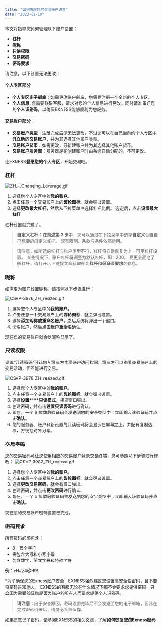 ```yaml
---
title: "如何管理您的交易账户设置"
date: "2023-01-10"
---
```


本文将指导您如何管理以下账户设置：

- **杠杆**
- **昵称**
- **只读权限**
- **交易密码**
- **密码要求**

请注意，以下设置无法更改：

#### 个人专区部分

- **个人专区电子邮箱**：如需更改账户邮箱，您需要注册一个全新的个人专区。
- **个人信息**: 您需要联系客服，请求对您的个人信息进行更改。同时请准备好您的**个人识别码**，以确保EXNESS能够顺利为您服务。

#### 交易账户部分：

- **交易账户类型**：注册完成后即无法更改，不过您可以在自己当前的个人专区中**开立新的交易账户**，并为其选择其他账户类型。
- **交易账户货币**：如需更改，可新建账户并为其选择其他账户货币。
- **交易账户服务器**：服务器是在创建账户时由系统自动分配的，不可更改。

让EXNESS**登录您的个人专区**，开始交易吧。

### 杠杆

![ZH_-_Changing_Leverage.gif](https://cdn.jsdelivr.net/gh/jarlin8/OSS@main/exhelp/ZH_-_Changing_Leverage.gif)

1. 选择您个人专区中的**我的账户。**
2. 点击任意一个交易账户上的**齿轮图标**，就会弹出设置。
3. 选择**更改最大杠杆**，然后从下拉菜单中选择杠杆比例。 选定后，点击**设置最大杠杆**

杠杆设置就完成了。

> **自定义杠杆：**在前述**第 3 步**中，您可以通过在下拉菜单中选择**自定义**设置自己想要的自定义杠杆。 现有限制、条款与条件依然适用。

> 请注意，如所选的杠杆与账户类型不符，杠杆将自动恢复为上一可用杠杆设置。 某些情况下，账户杠杆将调整为默认杠杆，即 1:200。 要更全面地了解杠杆，请打开以下链接文章获取有关**杠杆和保证金要求**的信息。

### 昵称

如需要为账户设置昵称，请按照以下步骤进行：

![CSVP-3976_ZH_resized.gif](https://cdn.jsdelivr.net/gh/jarlin8/OSS@main/exhelp/CSVP-3976_ZH_resized.gif)

1. 选择您个人专区中的**我的账户。**
2. 点击任意一个交易账户上的**齿轮图标**，就会弹出设置。
3. 选择**添加昵称或重命名账户**，之后系统将弹出一个窗口。
4. 命名账户，然后点击**账户重命名**确认。

现在您的交易账户就会以昵称显示了。

### 只读权限

设置“只读密码”可让您与第三方共享账户访问权限，第三方可以查看交易账户上的交易活动，但不能进行交易。

![CSVP-3978_ZH_resized.gif](https://cdn.jsdelivr.net/gh/jarlin8/OSS@main/exhelp/CSVP-3978_ZH_resized.gif)

1. 选择您个人专区中的**我的账户。**
2. 点击任意一个交易账户上的**齿轮图标**，就会弹出设置。
3. 选择**设置****只读模式**，相应窗口弹出。
4. 创建密码，并点击**设置只读密码**进行确认。
5. 现在，一个 6 位数的验证码会发送到您的安全类型中；立即输入该验证码并点击**确认**。
6. 您的服务器、账户和新设置的只读密码将会显示在屏幕之上，并配有复制选项，方便您对外分享。

### 交易密码

您的交易密码可让您使用相应的交易账户登录交易终端，您可参照以下步骤进行修改： ![CSVP-3982_ZH_resized.gif](https://cdn.jsdelivr.net/gh/jarlin8/OSS@main/exhelp/CSVP-3982_ZH_resized.gif)

1. 选择您个人专区中的**我的账户。**
2. 点击任意一个交易账户上的**齿轮图标**，就会弹出设置。
3. 选择**更改交易密码**，就会有窗口弹出。
4. 创建密码，并点击**更改密码**进行确认。
5. 现在，一个 6 位数的验证码会发送到您的安全类型中；立即输入该验证码并点击**确认**。

现在您的交易账户密码设置已完成。

### 密码要求

所有密码必须包含：

- 8 - 15个字符
- 需包含大写和小写字母
- 包含数字、英文字母和特殊字符

**例**：eH#z4@H9!

*为了确保您的Exness账户安全，EXNESS强烈建议您设置高安全性密码，且不要将密码告知他人。 EXNESS的客服无论在什么情况下都不会要求您提供密码，只会因为需要验证您是否为账户的所有人而要求提供个人识别码。

> **请注意**：出于安全原因，密码设置完毕后不会发送至您的电子邮箱，因此在完成密码设置后，请务必妥善保存。

如果您忘记了密码，请参阅EXNESS的相关文章，了解**如何恢复您的Exness密码**
